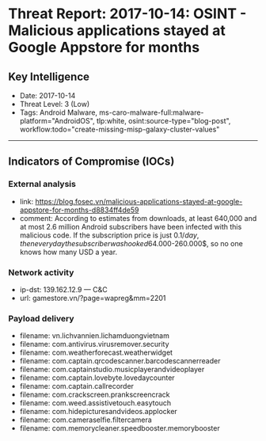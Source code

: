 # Threat Report: 2017-10-14: OSINT - Malicious applications stayed at Google Appstore for months


## Key Intelligence
* Date: 2017-10-14
* Threat Level: 3 (Low)
* Tags: Android Malware, ms-caro-malware-full:malware-platform="AndroidOS", tlp:white, osint:source-type="blog-post", workflow:todo="create-missing-misp-galaxy-cluster-values"

---

## Indicators of Compromise (IOCs)
### External analysis
* link: https://blog.fosec.vn/malicious-applications-stayed-at-google-appstore-for-months-d8834ff4de59
* comment: According to estimates from downloads, at least 640,000 and at most 2.6 million Android subscribers have been infected with this malicious code. If the subscription price is just 0.1$/day, then every day the subscriber was hooked 64.000$-260.000$, so no one knows how many USD a year.

### Network activity
* ip-dst: 139.162.12.9 — C&C
* url: gamestore.vn/?page=wapreg&mm=2201

### Payload delivery
* filename: vn.lichvannien.lichamduongvietnam
* filename: com.antivirus.virusremover.security
* filename: com.weatherforecast.weatherwidget
* filename: com.captain.qrcodescanner.barcodescannerreader
* filename: com.captainstudio.musicplayerandvideoplayer
* filename: com.captain.lovebyte.lovedaycounter
* filename: com.captain.callrecorder
* filename: com.crackscreen.prankscreencrack
* filename: com.weed.assistivetouch.easytouch
* filename: com.hidepicturesandvideos.applocker
* filename: com.cameraselfie.filtercamera
* filename: com.memorycleaner.speedbooster.memorybooster
